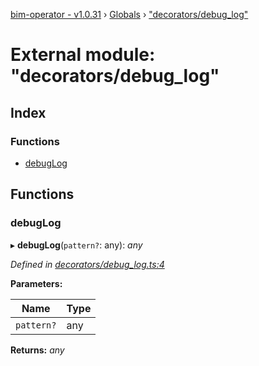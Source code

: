 [bim-operator - v1.0.31](../README.md) › [Globals](../globals.md) › ["decorators/debug_log"](_decorators_debug_log_.md)

# External module: "decorators/debug_log"

## Index

### Functions

* [debugLog](_decorators_debug_log_.md#debuglog)

## Functions

###  debugLog

▸ **debugLog**(`pattern?`: any): *any*

*Defined in [decorators/debug_log.ts:4](https://github.com/youkaisteve/bim-operator/blob/ed18f99/src/decorators/debug_log.ts#L4)*

**Parameters:**

Name | Type |
------ | ------ |
`pattern?` | any |

**Returns:** *any*
